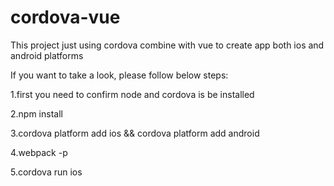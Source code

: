 # cordova-vue

This project just using cordova combine with vue to create app both ios and android platforms


If you want to take a look, please follow below steps:


1.first you need to confirm node and cordova is be installed


2.npm install


3.cordova platform add ios && cordova platform add android


4.webpack -p


5.cordova run ios
